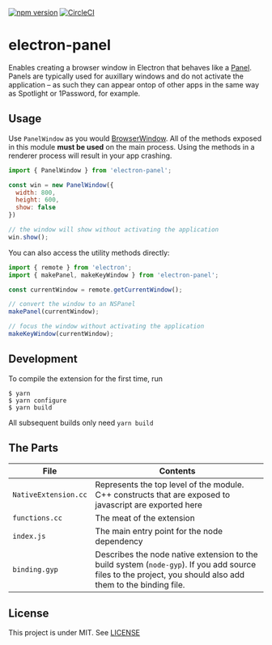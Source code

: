[![npm version](https://badge.fury.io/js/electron-panel.svg)](https://badge.fury.io/js/electron-panel) [![CircleCI](https://circleci.com/gh/goabstract/electron-panel.svg?style=svg)](https://circleci.com/gh/goabstract/electron-panel)

# electron-panel

Enables creating a browser window in Electron that behaves like a [Panel](https://developer.apple.com/documentation/appkit/nspanel). Panels are typically used for auxillary windows and do not activate the application – as such they can appear ontop of other apps in the same way as Spotlight or 1Password, for example.

## Usage

Use `PanelWindow` as you would [BrowserWindow](https://electronjs.org/docs/api/browser-window). All of the methods exposed in this module **must be used** on the main process. Using the methods in a renderer process will result in your app crashing.

```javascript
import { PanelWindow } from 'electron-panel';

const win = new PanelWindow({
  width: 800,
  height: 600,
  show: false
})

// the window will show without activating the application
win.show();
```

You can also access the utility methods directly:

```javascript
import { remote } from 'electron';
import { makePanel, makeKeyWindow } from 'electron-panel';

const currentWindow = remote.getCurrentWindow();

// convert the window to an NSPanel
makePanel(currentWindow);

// focus the window without activating the application
makeKeyWindow(currentWindow);
```

## Development

To compile the extension for the first time, run 

```
$ yarn
$ yarn configure
$ yarn build
```

All subsequent builds only need `yarn build`

## The Parts

File | Contents
-------------|----------------
`NativeExtension.cc` | Represents the top level of the module. C++ constructs that are exposed to javascript are exported here
`functions.cc` | The meat of the extension
`index.js` | The main entry point for the node dependency
`binding.gyp` | Describes the node native extension to the build system (`node-gyp`). If you add source files to the project, you should also add them to the binding file.

## License

This project is under MIT.
See [LICENSE](https://github.com/goabstract/electron-panel/blob/master/LICENSE)

